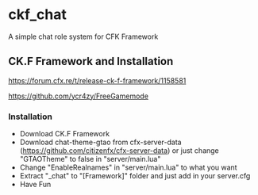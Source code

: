 # ckf_chat
A simple chat role system for CFK Framework

## CK.F Framework and Installation
https://forum.cfx.re/t/release-ck-f-framework/1158581

https://github.com/ycr4zy/FreeGamemode

### Installation
- Download CK.F Framework
- Download chat-theme-gtao from cfx-server-data (https://github.com/citizenfx/cfx-server-data) or just change "GTAOTheme" to false in "server/main.lua"
- Change "EnableRealnames" in "server/main.lua" to what you want
- Extract "_chat" to "[Framework]" folder and just add in your server.cfg
- Have Fun

